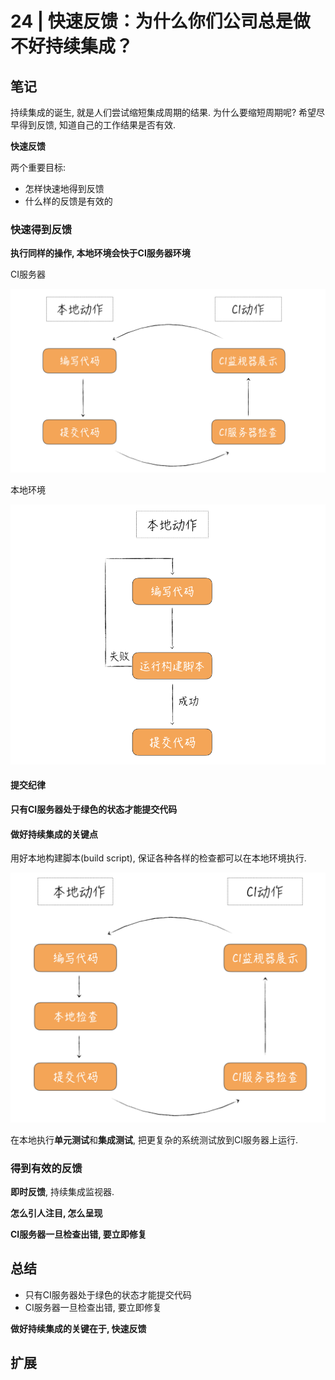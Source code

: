 # 24 | 快速反馈：为什么你们公司总是做不好持续集成？

## 笔记

持续集成的诞生, 就是人们尝试缩短集成周期的结果. 为什么要缩短周期呢? 希望尽早得到反馈, 知道自己的工作结果是否有效.

**快速反馈**

两个重要目标:

* 怎样快速地得到反馈
* 什么样的反馈是有效的

### 快速得到反馈

**执行同样的操作, 本地环境会快于CI服务器环境**

CI服务器

![](./img/24_01.png)

本地环境

![](./img/24_02.png)

#### 提交纪律

**只有CI服务器处于绿色的状态才能提交代码**

#### 做好持续集成的关键点

用好本地构建脚本(build script), 保证各种各样的检查都可以在本地环境执行.

![](./img/24_03.png)

在本地执行**单元测试**和**集成测试**, 把更复杂的系统测试放到CI服务器上运行.

### 得到有效的反馈

**即时反馈**, 持续集成监视器.

**怎么引人注目, 怎么呈现**

**CI服务器一旦检查出错, 要立即修复**

## 总结

* 只有CI服务器处于绿色的状态才能提交代码
* CI服务器一旦检查出错, 要立即修复

**做好持续集成的关键在于, 快速反馈**

## 扩展